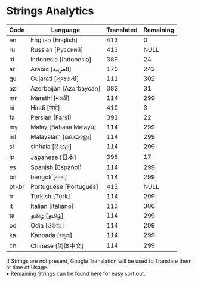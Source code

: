 # Strings Analytics


| Code | Language | Translated | Remaining |
|----|-------|-------|---|
| en | English [English] | 413 | 0 |
| ru | Russian [Русский] | 413 | NULL |
| id | Indonesia [Indonesia] | 389 | 24 |
| ar | Arabic [العربية] | 170 | 243 |
| gu | Gujarati [ગુજરાતી] | 111 | 302 |
| az | Azerbaijan [Azərbaycan] | 382 | 31 |
| mr | Marathi [मराठी] | 114 | 299 |
| hi | Hindi [हिंदी] | 410 | 3 |
| fa | Persian [Farsi] | 391 | 22 |
| my | Malay [Bahasa Melayu] | 114 | 299 |
| ml | Malayalam [മലയാളം] | 114 | 299 |
| si | sinhala [සිංහල] | 114 | 299 |
| jp | Japanese [日本] | 396 | 17 |
| es | Spanish [Español] | 114 | 299 |
| bn | bengoli [বাংলা] | 114 | 299 |
| pt-br | Portuguese [Português] | 413 | NULL |
| tr | Turkish [Türk] | 114 | 299 |
| it | Italian [italiano] | 113 | 300 |
| ta | தமிழ் [தமிழ்] | 114 | 299 |
| od | Odia [ଓଡିଆ] | 114 | 299 |
| ka | Kannada [ಕನ್ನಡ] | 114 | 299 |
| cn | Chinese [简体中文] | 114 | 299 |


If Strings are not present, Google Translation will be used to Translate them at time of Usage.
<br>• Remaining Strings can be found [here](./remaining.csv) for easy sort out.